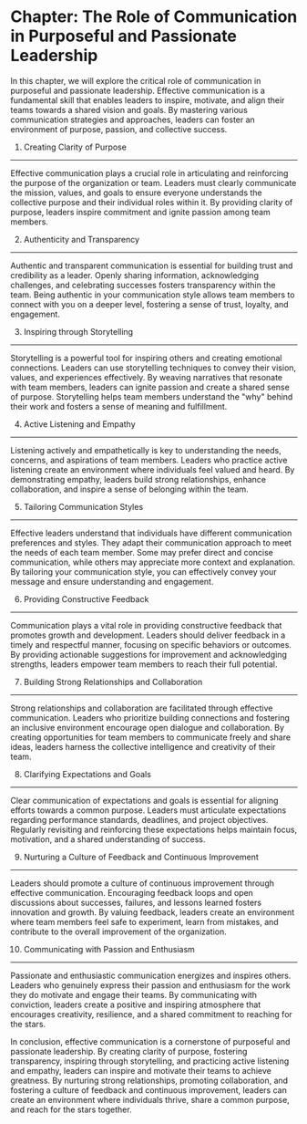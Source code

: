 Chapter: The Role of Communication in Purposeful and Passionate Leadership
==========================================================================

In this chapter, we will explore the critical role of communication in purposeful and passionate leadership. Effective communication is a fundamental skill that enables leaders to inspire, motivate, and align their teams towards a shared vision and goals. By mastering various communication strategies and approaches, leaders can foster an environment of purpose, passion, and collective success.

1. Creating Clarity of Purpose
------------------------------

Effective communication plays a crucial role in articulating and reinforcing the purpose of the organization or team. Leaders must clearly communicate the mission, values, and goals to ensure everyone understands the collective purpose and their individual roles within it. By providing clarity of purpose, leaders inspire commitment and ignite passion among team members.

2. Authenticity and Transparency
--------------------------------

Authentic and transparent communication is essential for building trust and credibility as a leader. Openly sharing information, acknowledging challenges, and celebrating successes fosters transparency within the team. Being authentic in your communication style allows team members to connect with you on a deeper level, fostering a sense of trust, loyalty, and engagement.

3. Inspiring through Storytelling
---------------------------------

Storytelling is a powerful tool for inspiring others and creating emotional connections. Leaders can use storytelling techniques to convey their vision, values, and experiences effectively. By weaving narratives that resonate with team members, leaders can ignite passion and create a shared sense of purpose. Storytelling helps team members understand the "why" behind their work and fosters a sense of meaning and fulfillment.

4. Active Listening and Empathy
-------------------------------

Listening actively and empathetically is key to understanding the needs, concerns, and aspirations of team members. Leaders who practice active listening create an environment where individuals feel valued and heard. By demonstrating empathy, leaders build strong relationships, enhance collaboration, and inspire a sense of belonging within the team.

5. Tailoring Communication Styles
---------------------------------

Effective leaders understand that individuals have different communication preferences and styles. They adapt their communication approach to meet the needs of each team member. Some may prefer direct and concise communication, while others may appreciate more context and explanation. By tailoring your communication style, you can effectively convey your message and ensure understanding and engagement.

6. Providing Constructive Feedback
----------------------------------

Communication plays a vital role in providing constructive feedback that promotes growth and development. Leaders should deliver feedback in a timely and respectful manner, focusing on specific behaviors or outcomes. By providing actionable suggestions for improvement and acknowledging strengths, leaders empower team members to reach their full potential.

7. Building Strong Relationships and Collaboration
--------------------------------------------------

Strong relationships and collaboration are facilitated through effective communication. Leaders who prioritize building connections and fostering an inclusive environment encourage open dialogue and collaboration. By creating opportunities for team members to communicate freely and share ideas, leaders harness the collective intelligence and creativity of their team.

8. Clarifying Expectations and Goals
------------------------------------

Clear communication of expectations and goals is essential for aligning efforts towards a common purpose. Leaders must articulate expectations regarding performance standards, deadlines, and project objectives. Regularly revisiting and reinforcing these expectations helps maintain focus, motivation, and a shared understanding of success.

9. Nurturing a Culture of Feedback and Continuous Improvement
-------------------------------------------------------------

Leaders should promote a culture of continuous improvement through effective communication. Encouraging feedback loops and open discussions about successes, failures, and lessons learned fosters innovation and growth. By valuing feedback, leaders create an environment where team members feel safe to experiment, learn from mistakes, and contribute to the overall improvement of the organization.

10. Communicating with Passion and Enthusiasm
---------------------------------------------

Passionate and enthusiastic communication energizes and inspires others. Leaders who genuinely express their passion and enthusiasm for the work they do motivate and engage their teams. By communicating with conviction, leaders create a positive and inspiring atmosphere that encourages creativity, resilience, and a shared commitment to reaching for the stars.

In conclusion, effective communication is a cornerstone of purposeful and passionate leadership. By creating clarity of purpose, fostering transparency, inspiring through storytelling, and practicing active listening and empathy, leaders can inspire and motivate their teams to achieve greatness. By nurturing strong relationships, promoting collaboration, and fostering a culture of feedback and continuous improvement, leaders can create an environment where individuals thrive, share a common purpose, and reach for the stars together.
